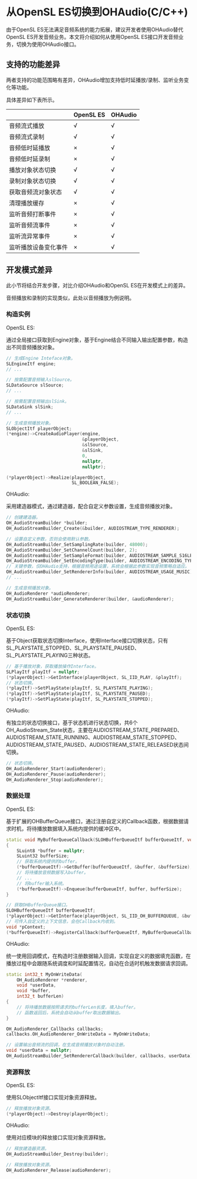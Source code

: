 # 从OpenSL ES切换到OHAudio(C/C++)
<!--Kit: Audio Kit-->
<!--Subsystem: Multimedia-->
<!--Owner: @songshenke-->
<!--Designer: @caixuejiang; @hao-liangfei; @zhanganxiang-->
<!--Tester: @Filger-->
<!--Adviser: @w_Machine_cc-->

由于OpenSL ES无法满足音频系统的能力拓展，建议开发者使用OHAudio替代OpenSL ES开发音频业务。本文将介绍如何从使用OpenSL ES接口开发音频业务，切换为使用OHAudio接口。

## 支持的功能差异

两者支持的功能范围略有差异，OHAudio增加支持低时延播放/录制、监听业务变化等功能。

具体差异如下表所示。

| | OpenSL ES| OHAudio |
| --- | --- | --- |
| 音频流式播放 | √ | √ |
| 音频流式录制 | √ | √ |
| 音频低时延播放 | × | √ |
| 音频低时延录制 | × | √ |
| 播放对象状态切换 | √ | √ |
| 录制对象状态切换 | √ | √ |
| 获取音频流对象状态 | √ | √ |
| 清理播放缓存 | × | √ |
| 监听音频打断事件 | × | √ |
| 监听音频流事件 | × | √ |
| 监听流异常事件 | × | √ |
| 监听播放设备变化事件 | × | √ |

## 开发模式差异

此小节将结合开发步骤，对比介绍OHAudio和OpenSL ES在开发模式上的差异。

音频播放和录制的实现类似，此处以音频播放为例说明。

### 构造实例

OpenSL ES:

通过全局接口获取到Engine对象，基于Engine结合不同输入输出配置参数，构造出不同音频播放对象。

```cpp
// 生成Engine Inteface对象。
SLEngineItf engine;
// ...

// 按需配置音频输入slSource。
SLDataSource slSource;
// ...

// 按需配置音频输出slSink。
SLDataSink slSink;
// ...

// 生成音频播放对象。
SLObjectItf playerObject;
(*engine)->CreateAudioPlayer(engine,
                             &playerObject,
                             &slSource,
                             &slSink,
                             0,
                             nullptr,
                             nullptr);

(*playerObject)->Realize(playerObject,
                         SL_BOOLEAN_FALSE);
```

OHAudio:

采用建造器模式，通过建造器，配合自定义参数设置，生成音频播放对象。

```cpp
// 创建建造器。
OH_AudioStreamBuilder *builder;
OH_AudioStreamBuilder_Create(&builder, AUDIOSTREAM_TYPE_RENDERER);

// 设置自定义参数，否则会使用默认参数。
OH_AudioStreamBuilder_SetSamplingRate(builder, 48000);
OH_AudioStreamBuilder_SetChannelCount(builder, 2);
OH_AudioStreamBuilder_SetSampleFormat(builder, AUDIOSTREAM_SAMPLE_S16LE);
OH_AudioStreamBuilder_SetEncodingType(builder, AUDIOSTREAM_ENCODING_TYPE_RAW);
// 关键参数，仅OHAudio支持，根据音频用途设置，系统会根据此参数实现音频策略自适应。
OH_AudioStreamBuilder_SetRendererInfo(builder, AUDIOSTREAM_USAGE_MUSIC);
// ...

// 生成音频播放对象。
OH_AudioRenderer *audioRenderer;
OH_AudioStreamBuilder_GenerateRenderer(builder, &audioRenderer);
```

### 状态切换

OpenSL ES:

基于Object获取状态切换Interface，使用Interface接口切换状态，只有SL_PLAYSTATE_STOPPED、SL_PLAYSTATE_PAUSED、SL_PLAYSTATE_PLAYING三种状态。

```cpp
// 基于播放对象，获取播放操作Interface。
SLPlayItf playItf = nullptr;
(*playerObject)->GetInterface(playerObject, SL_IID_PLAY, &playItf);
// 状态切换。
(*playItf)->SetPlayState(playItf, SL_PLAYSTATE_PLAYING);
(*playItf)->SetPlayState(playItf, SL_PLAYSTATE_PAUSED);
(*playItf)->SetPlayState(playItf, SL_PLAYSTATE_STOPPED);
```

OHAudio:

有独立的状态切换接口，基于状态机进行状态切换，共6个OH_AudioStream_State状态，主要在AUDIOSTREAM_STATE_PREPARED、AUDIOSTREAM_STATE_RUNNING、AUDIOSTREAM_STATE_STOPPED、AUDIOSTREAM_STATE_PAUSED、AUDIOSTREAM_STATE_RELEASED状态间切换。

```cpp
// 状态切换。
OH_AudioRenderer_Start(audioRenderer);
OH_AudioRenderer_Pause(audioRenderer);
OH_AudioRenderer_Stop(audioRenderer);
```

### 数据处理

OpenSL ES:

基于扩展的OHBufferQueue接口，通过注册自定义的Callback函数，根据数据请求时机，将待播放数据填入系统内提供的缓冲区中。

```cpp
static void MyBufferQueueCallback(SLOHBufferQueueItf bufferQueueItf, void *pContext, SLuint32 size)
{
    SLuint8 *buffer = nullptr;
    SLuint32 bufferSize;
    // 获取系统内提供的buffer。
    (*bufferQueueItf)->GetBuffer(bufferQueueItf, &buffer, &bufferSize);
    // 将待播放音频数据写入buffer。
    // ...
    // 将buffer输入系统。
    (*bufferQueueItf)->Enqueue(bufferQueueItf, buffer, bufferSize);
}

// 获取OHBufferQueue接口。
SLOHBufferQueueItf bufferQueueItf;
(*playerObject)->GetInterface(playerObject, SL_IID_OH_BUFFERQUEUE, &bufferQueueItf);
// 可传入自定义的上下文信息，会在Callback内收到。
void *pContext;
(*bufferQueueItf)->RegisterCallback(bufferQueueItf, MyBufferQueueCallback, pContext);
```

OHAudio:

统一使用回调模式，在构造时注册数据输入回调，实现自定义的数据填充函数，在播放过程中会跟随系统调度和时延配置情况，自动在合适时机触发数据请求回调。

```cpp
static int32_t MyOnWriteData(
    OH_AudioRenderer *renderer,
    void *userData,
    void *buffer,
    int32_t bufferLen)
{
    // 将待播放数据按照请求的bufferLen长度，填入buffer。
    // 函数返回后，系统会自动从buffer取出数据输出。
}

OH_AudioRenderer_Callbacks callbacks;
callbacks.OH_AudioRenderer_OnWriteData = MyOnWriteData;

// 设置输出音频流的回调，在生成音频播放对象时自动注册。
void *userData = nullptr;
OH_AudioStreamBuilder_SetRendererCallback(builder, callbacks, userData);
```

### 资源释放

OpenSL ES:

使用SLObjectItf接口实现对象资源释放。

```cpp
// 释放播放对象资源。
(*playerObject)->Destroy(playerObject);
```

OHAudio:

使用对应模块的释放接口实现对象资源释放。

```cpp
// 释放建造器资源。
OH_AudioStreamBuilder_Destroy(builder);

// 释放播放对象资源。
OH_AudioRenderer_Release(audioRenderer);
```